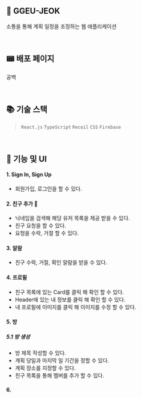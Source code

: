 ## :memo: GGEU-JEOK

소통을 통해 계획 일정을 조정하는 웹 애플리케이션

<br/>

## :pager: 배포 페이지

공백

<br/>

## :books: 기술 스택

> ``React.js`` ``TypeScript`` ``Recoil`` ``CSS`` ``Firebase``

<br/>

## :eyes: 기능 및 UI

#### 1. Sign In, Sign Up

- 회원가입, 로그인을 할 수 있다.

#### 2. 친구 추가 :couple:

- 닉네임을 검색해 해당 유저 목록을 제공 받을 수 있다.
- 친구 요청을 할 수 있다.
- 요청을 수락, 거절 할 수 있다.

#### 3. 알람

- 친구 수락, 거절, 확인 알람을 받을 수 있다.

#### 4. 프로필

- 친구 목록에 있는 Card를 클릭 해 확인 할 수 있다.
- Header에 있는 내 정보를 클릭 해 확인 할 수 있다.
- 내 프로필에 이미지를 클릭 해 이미지를 수정 할 수 있다.

#### 5. 방

##### 5.1 방 생성

- 방 제목 작성할 수 있다.
- 계획 당일과 마지막 일 기간을 정할 수 있다.
- 계획 장소를 지정할 수 있다.
- 친구 목록을 통해 멤버를 추가 할 수 있다.

#### 6. 










